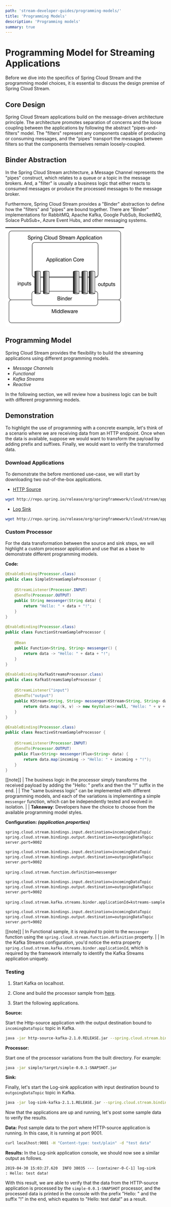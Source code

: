 ```yaml
---
path: 'stream-developer-guides/programming-models/'
title: 'Programming Models'
description: 'Programming models'
summary: true
---
```


# Programming Model for Streaming Applications

Before we dive into the specifics of Spring Cloud Stream and the programming model choices, it is essential to discuss the design premise of Spring Cloud Stream.

## Core Design

Spring Cloud Stream applications build on the message-driven architecture principle. The architecture promotes separation of concerns and the loose coupling between the applications by following the abstract "pipes-and-filters" model. The "filters" represent any components capable of producing or consuming messages, and the "pipes" transport the messages between filters so that the components themselves remain loosely-coupled.

## Binder Abstraction

In the Spring Cloud Stream architecture, a Message Channel represents the "pipes" construct, which relates to a queue or a topic in the message brokers. And, a "filter" is usually a business logic that either reacts to consumed messages or produce the processed messages to the message broker.

Furthermore, Spring Cloud Stream provides a "Binder" abstraction to define how the "filters" and "pipes" are bound together. There are "Binder" implementations for RabbitMQ, Apache Kafka, Google PubSub, RocketMQ, Solace PubSub+, Azure Event Hubs, and other messaging systems.

![Spring Cloud Stream Design](images/SCSt-with-binder.png)

## Programming Model

Spring Cloud Stream provides the flexibility to build the streaming applications using different programming models.

- _Message Channels_
- _Functional_
- _Kafka Streams_
- _Reactive_

In the following section, we will review how a business logic can be built with different programming models.

## Demonstration

To highlight the use of programming with a concrete example, let's think of a scenario where we are receiving data from an HTTP endpoint. Once when the data is available, suppose we would want to transform the payload by adding prefix and suffixes. Finally, we would want to verify the transformed data.

### Download Applications

To demonstrate the before mentioned use-case, we will start by downloading two out-of-the-box applications.

- [HTTP Source](https://github.com/spring-cloud-stream-app-starters/http)

```bash
wget http://repo.spring.io/release/org/springframework/cloud/stream/app/http-source-kafka/2.1.0.RELEASE/http-source-kafka-2.1.0.RELEASE.jar
```

- [Log Sink](https://github.com/spring-cloud-stream-app-starters/log)

```bash
wget http://repo.spring.io/release/org/springframework/cloud/stream/app/log-sink-kafka/2.1.1.RELEASE/log-sink-kafka-2.1.1.RELEASE.jar
```

### Custom Processor

For the data transformation between the source and sink steps, we will highlight a custom processor application and use that as a base to demonstrate different programming models.

**Code:**

<!--TABS-->
<!--Message Channels-->

```java
@EnableBinding(Processor.class)
public class SimpleStreamSampleProcessor {

	@StreamListener(Processor.INPUT)
	@SendTo(Processor.OUTPUT)
	public String messenger(String data) {
		return "Hello: " + data + "!";
	}
}
```

<!--Functional-->

```java
@EnableBinding(Processor.class)
public class FunctionStreamSampleProcessor {

	@Bean
	public Function<String, String> messenger() {
		return data -> "Hello: " + data + "!";
	}
}
```

<!--Kafka Streams-->

```java
@EnableBinding(KafkaStreamsProcessor.class)
public class KafkaStreamsSampleProcessor {

	@StreamListener("input")
	@SendTo("output")
	public KStream<String, String> messenger(KStream<String, String> data) {
		return data.map((k, v) -> new KeyValue<>(null, "Hello: " + v + "!"));
	}
}
```

<!--Reactive-->

```java
@EnableBinding(Processor.class)
public class ReactiveStreamSampleProcessor {

	@StreamListener(Processor.INPUT)
	@SendTo(Processor.OUTPUT)
	public Flux<String> messenger(Flux<String> data) {
		return data.map(incoming -> "Hello: " + incoming + "!");
	}
}
```

<!--END_TABS-->

[[note]]
| The business logic in the processor simply transforms the received payload by adding the "Hello: " prefix and then the "!" suffix in the end.
|
| The "same business logic" can be implemented with different programming models, and each of the variations is implementing a simple `messenger` function, which can be independently tested and evolved in isolation.
|
| **Takeaway**: Developers have the choice to choose from the available programming model styles.

**Configuration: _(application.properties)_**

<!--TABS-->
<!--Message Channels-->

```properties
spring.cloud.stream.bindings.input.destination=incomingDataTopic
spring.cloud.stream.bindings.output.destination=outgoingDataTopic
server.port=9002
```

<!--Functional-->

```properties
spring.cloud.stream.bindings.input.destination=incomingDataTopic
spring.cloud.stream.bindings.output.destination=outgoingDataTopic
server.port=9002

spring.cloud.stream.function.definition=messenger
```

<!--Kafka Streams-->

```properties
spring.cloud.stream.bindings.input.destination=incomingDataTopic
spring.cloud.stream.bindings.output.destination=outgoingDataTopic
server.port=9002

spring.cloud.stream.kafka.streams.binder.applicationId=kstreams-sample
```

<!--Reactive-->

```properties
spring.cloud.stream.bindings.input.destination=incomingDataTopic
spring.cloud.stream.bindings.output.destination=outgoingDataTopic
server.port=9002
```

<!--END_TABS-->

[[note]]
| In Functional sample, it is _required_ to point to the `messenger` function using the `spring.cloud.stream.function.definition` property.
|
| In the Kafka Streams configuration, you'd notice the extra property `spring.cloud.stream.kafka.streams.binder.applicationId`, which is required by the framework internally to identify the Kafka Streams application uniquely.

### Testing

1. Start Kafka on localhost.

2. Clone and build the processor sample from [here](https://github.com/sabbyanandan/stream-programming-models).

3. Start the following applications.

**Source:**

Start the Http-source application with the output destination bound to `incomingDataTopic` topic in Kafka.

```bash
java -jar http-source-kafka-2.1.0.RELEASE.jar --spring.cloud.stream.bindings.output.destination=incomingDataTopic --server.port=9001
```

**Processor:**

Start one of the processor variations from the built directory. For example:

```bash
java -jar simple/target/simple-0.0.1-SNAPSHOT.jar
```

**Sink:**

Finally, let's start the Log-sink application with input destination bound to `outgoingDataTopic` topic in Kafka.

```bash
java -jar log-sink-kafka-2.1.1.RELEASE.jar --spring.cloud.stream.bindings.input.destination=outgoingDataTopic --server.port=9003
```

Now that the applications are up and running, let's post some sample data to verify the results.

**Data:**
Post sample data to the port where HTTP-source application is running. In this case, it is running at port 9001.

```bash
curl localhost:9001 -H "Content-type: text/plain" -d "test data"
```

**Results:**
In the Log-sink application console, we should now see a similar output as follows.

```log
2019-04-30 15:03:27.620  INFO 38035 --- [container-0-C-1] log-sink                                 : Hello: test data!
```

With this result, we are able to verify that the data from the HTTP-source application is processed by the `simple-0.0.1-SNAPSHOT` processor, and the processed data is printed in the console with the prefix "Hello: " and the suffix "!" in the end, which equates to "Hello: test data!" as a result.
